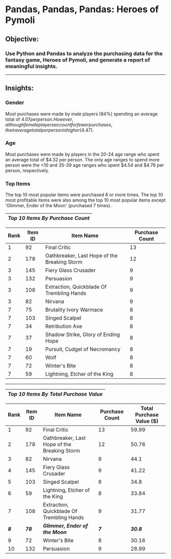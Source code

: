 # Pandas, Pandas, Pandas: Heroes of Pymoli

## Objective:
### Use Python and Pandas to analyze the purchasing data for the fantasy game, **Heroes of Pymoli**, and generate a report of meaningful insights.
---
## Insights:

### Gender
Most purchases were made by male players (84%) spending an average total of $4.07 per person. However, although female players account for fewer purchases, their average total per person is higher ($4.47).

### Age
Most purchases were made by players in the 20-24 age range who spent an average total of $4.32 per person. The only age ranges to spend more person were the <10 and 35-39 age ranges who spent $4.54 and $4.76 per person, respectively.

### Top Items

The top 10 most popular items were purchased 8 or more times. The top 10 most profitable items were also among the top 10 most popular items except 'Glimmer, Ender of the Moon' (purchased 7 times).

|***Top 10 Items By Purchase Count***|
|--|

|Rank|Item ID|Item Name|Purchase Count|
|--|--|--|--|
|1|92|Final Critic|13|
|2|178|Oathbreaker, Last Hope of the Breaking Storm|12|
|3|145|Fiery Glass Crusader|9|
|3|132|Persuasion|9|
|3|108|Extraction, Quickblade Of Trembling Hands|9|
|3|82|Nirvana|9|
|7|75|Brutality Ivory Warmace|8|
|7|103|Singed Scalpel|8|
|7|34|Retribution Axe|8|
|7|37|Shadow Strike, Glory of Ending Hope|8|
|7|19|Pursuit, Cudgel of Necromancy|8|
|7|60|Wolf|8|
|7|72|Winter's Bite|8|
|7|59|Lightning, Etcher of the King|8|

---
|***Top 10 Items By Total Purchase Value***|
|--|

|Rank|Item ID|Item Name|Purchase Count|Total Purchase Value ($)|
|--|--|--|--|--|
|1|92|Final Critic|13|59.99|
|2|178|Oathbreaker, Last Hope of the Breaking Storm|12|50.76|
|3|82|Nirvana|9|44.1|
|4|145|Fiery Glass Crusader|9|41.22|
|5|103|Singed Scalpel|8|34.8|
|6|59|Lightning, Etcher of the King|8|33.84|
|7|108|Extraction, Quickblade Of Trembling Hands|9|31.77|
|***8***|***78***|***Glimmer, Ender of the Moon***|***7***|***30.8***|
|9|72|Winter's Bite|8|30.16|
|10|132|Persuasion|9|28.99|


